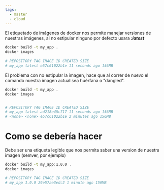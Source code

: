 ```yaml
---
tags:
  - master
  - cloud
---
```

El etiquetado de imágenes de docker nos permite manejar versiones de nuestras imágenes, al no estipular ninguno por defecto usara ***:latest*** 

``` bash
docker build -t my_app .
docker images
  
# REPOSITORY TAG IMAGE ID CREATED SIZE
# my_app latest e57c61022b1e 11 seconds ago 156MB
```

El problema con no estipular la imagen, hace que al correr de nuevo el comando nuestra imagen actual sea huérfana o "dangled".

```bash
docker build -t my_app .
docker images


# REPOSITORY TAG IMAGE ID CREATED SIZE
# my_app latest ad218e45c717 11 seconds ago 156MB
# <none> <none> e57c61022b1e 2 minutes ago 156MB
```

# Como se debería hacer
Debe ser una etiqueta legible que nos permita saber una version de nuestra imagen (semver, por ejemplo)

```bash
docker build -t my_app:1.0.0 .
docker images

# REPOSITORY TAG IMAGE ID CREATED SIZE
# my_app 1.0.0 29e57ae3edc2 1 minute ago 156MB
```

